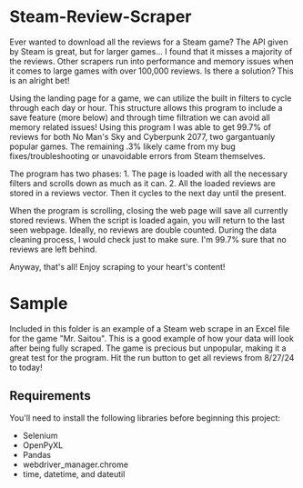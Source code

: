 # Steam-Review-Scraper
Ever wanted to download all the reviews for a Steam game? The API given by Steam is great, but for larger games... I found that it misses a majority of the reviews. Other scrapers run into performance and memory issues when it comes to large games with over 100,000 reviews. Is there a solution? This is an alright bet!

Using the landing page for a game, we can utilize the built in filters to cycle through each day or hour. This structure allows this program to include a save feature (more below) and through time filtration we can avoid all memory related issues! Using this program I was able to get 99.7% of reviews for both No Man's Sky and Cyberpunk 2077, two gargantuanly popular games. The remaining .3% likely came from my bug fixes/troubleshooting or unavoidable errors from Steam themselves.

The program has two phases:
    1. The page is loaded with all the necessary filters and scrolls down as much as it can.
    2. All the loaded reviews are stored in a reviews vector. Then it cycles to the next day until the present.

When the program is scrolling, closing the web page will save all currently stored reviews. When the script is loaded again, you will return to the last seen webpage. Ideally, no reviews are double counted. During the data cleaning process, I would check just to make sure. I'm 99.7% sure that no reviews are left behind.

Anyway, that's all! Enjoy scraping to your heart's content!
 
# Sample
Included in this folder is an example of a Steam web scrape in an Excel file for the game "Mr. Saitou". This is a good example of how your data will look after being fully scraped.
The game is precious but unpopular, making it a great test for the program. Hit the run button to get all reviews from 8/27/24 to today!

## Requirements
You'll need to install the following libraries before beginning this project:
- Selenium
- OpenPyXL
- Pandas
- webdriver_manager.chrome
- time, datetime, and dateutil
